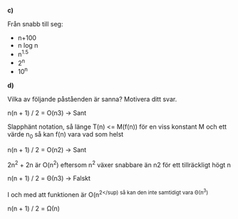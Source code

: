 **c)**

Från snabb till seg:

- n+100
- n log n 
- n<sup>1.5</sup>
- 2<sup>n</sup>
- 10<sup>n</sup>
 
**d)**

Vilka av följande påståenden är sanna? Motivera ditt svar.

n(n + 1) / 2 = O(n3) -> Sant

Slapphänt notation, så länge T(n) <= M(f(n)) för en viss konstant M och ett värde n<sub>0</sub> så kan f(n) vara vad som helst

n(n + 1) / 2 = O(n2) -> Sant

2n<sup>2</sup> + 2n är O(n<sup>2</sup>) eftersom n<sup>2</sup> växer snabbare än n2 för ett tillräckligt högt n

n(n + 1) / 2 = Θ(n3) -> Falskt

I och med att funktionen är O(n<sup>2</sup) så kan den inte samtidigt vara Θ(n<sup>3</sup>)

n(n + 1) / 2 = Ω(n) 



